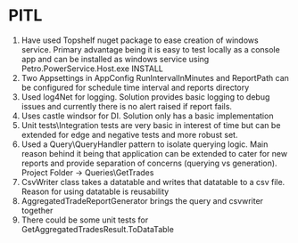 # PITL
1. Have used Topshelf nuget package to ease creation of windows service. Primary advantage being it is easy to test locally as a console app and can be installed as windows service using 
   Petro.PowerService.Host.exe INSTALL
2. Two Appsettings in AppConfig RunIntervalInMinutes and ReportPath can be configured for schedule time interval and reports directory
3. Used log4Net for logging. Solution provides basic logging to debug issues and currently there is no alert raised if report fails.
4. Uses castle windsor for DI. Solution only has a basic implementation
5. Unit tests\Integration tests are very basic in interest of time but can be extended for edge and negative tests and more robust set.
6. Used a Query\QueryHandler pattern to isolate querying logic. Main reason behind it being that application can be extended to cater for new reports and provide separation of concerns (querying vs generation). Project Folder -> Queries\GetTrades
7. CsvWriter class takes a datatable and writes that datatable to a csv file. Reason for using datatable is reusability
8. AggregatedTradeReportGenerator brings the query and csvwriter together
9. There could be some unit tests for GetAggregatedTradesResult.ToDataTable
